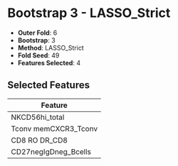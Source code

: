 # Bootstrap 3 - LASSO_Strict

- **Outer Fold**: 6
- **Bootstrap**: 3
- **Method**: LASSO_Strict
- **Fold Seed**: 49
- **Features Selected**: 4

## Selected Features

| Feature |
|---------|
| NKCD56hi_total |
| Tconv memCXCR3_Tconv |
| CD8 RO DR_CD8 |
| CD27negIgDneg_Bcells |
